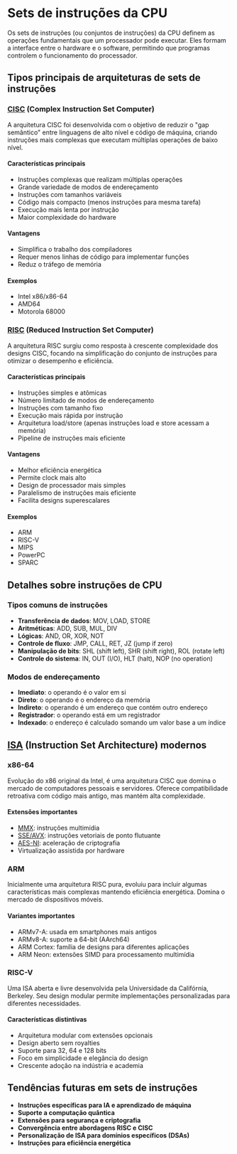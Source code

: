 # Sets de instruções da CPU


Os sets de instruções (ou conjuntos de instruções) da CPU definem as operações fundamentais que um processador pode executar. Eles formam a interface entre o hardware e o software, permitindo que programas controlem o funcionamento do processador.


## Tipos principais de arquiteturas de sets de instruções



### [CISC](CISC) (Complex Instruction Set Computer)


A arquitetura CISC foi desenvolvida com o objetivo de reduzir o "gap semântico" entre linguagens de alto nível e código de máquina, criando instruções mais complexas que executam múltiplas operações de baixo nível.


#### Características principais

- Instruções complexas que realizam múltiplas operações
- Grande variedade de modos de endereçamento
- Instruções com tamanhos variáveis
- Código mais compacto (menos instruções para mesma tarefa)
- Execução mais lenta por instrução
- Maior complexidade do hardware
  

#### Vantagens

- Simplifica o trabalho dos compiladores
- Requer menos linhas de código para implementar funções
- Reduz o tráfego de memória
  

#### Exemplos

- Intel x86/x86-64
- AMD64
- Motorola 68000


### [RISC](RISC) (Reduced Instruction Set Computer)


A arquitetura RISC surgiu como resposta à crescente complexidade dos designs CISC, focando na simplificação do conjunto de instruções para otimizar o desempenho e eficiência.


#### Características principais

- Instruções simples e atômicas
- Número limitado de modos de endereçamento
- Instruções com tamanho fixo
- Execução mais rápida por instrução
- Arquitetura load/store (apenas instruções load e store acessam a memória)
- Pipeline de instruções mais eficiente
  

#### Vantagens

- Melhor eficiência energética
- Permite clock mais alto
- Design de processador mais simples
- Paralelismo de instruções mais eficiente
- Facilita designs superescalares
  

#### Exemplos

- ARM
- RISC-V
- MIPS
- PowerPC
- SPARC


## Detalhes sobre instruções de CPU



### Tipos comuns de instruções


- **Transferência de dados**: MOV, LOAD, STORE
- **Aritméticas**: ADD, SUB, MUL, DIV
- **Lógicas**: AND, OR, XOR, NOT
- **Controle de fluxo**: JMP, CALL, RET, JZ (jump if zero)
- **Manipulação de bits**: SHL (shift left), SHR (shift right), ROL (rotate left)
- **Controle do sistema**: IN, OUT (I/O), HLT (halt), NOP (no operation)


### Modos de endereçamento


- **Imediato**: o operando é o valor em si
- **Direto**: o operando é o endereço da memória
- **Indireto**: o operando é um endereço que contém outro endereço
- **Registrador**: o operando está em um registrador
- **Indexado**: o endereço é calculado somando um valor base a um índice


## [ISA](ISA) (Instruction Set Architecture) modernos



### x86-64


Evolução do x86 original da Intel, é uma arquitetura CISC que domina o mercado de computadores pessoais e servidores. Oferece compatibilidade retroativa com código mais antigo, mas mantém alta complexidade.


#### Extensões importantes

- [MMX](MMX): instruções multimídia
- [SSE/AVX](SSE/AVX): instruções vetoriais de ponto flutuante
- [AES-NI](AES-NI): aceleração de criptografia
- Virtualização assistida por hardware


### ARM


Inicialmente uma arquitetura RISC pura, evoluiu para incluir algumas características mais complexas mantendo eficiência energética. Domina o mercado de dispositivos móveis.


#### Variantes importantes

- ARMv7-A: usada em smartphones mais antigos
- ARMv8-A: suporte a 64-bit (AArch64)
- ARM Cortex: família de designs para diferentes aplicações
- ARM Neon: extensões SIMD para processamento multimídia


### RISC-V


Uma ISA aberta e livre desenvolvida pela Universidade da Califórnia, Berkeley. Seu design modular permite implementações personalizadas para diferentes necessidades.


#### Características distintivas

- Arquitetura modular com extensões opcionais
- Design aberto sem royalties
- Suporte para 32, 64 e 128 bits
- Foco em simplicidade e elegância do design
- Crescente adoção na indústria e academia


## Tendências futuras em sets de instruções


- **Instruções específicas para IA e aprendizado de máquina**
- **Suporte a computação quântica**
- **Extensões para segurança e criptografia**
- **Convergência entre abordagens RISC e CISC**
- **Personalização de ISA para domínios específicos (DSAs)**
- **Instruções para eficiência energética**
